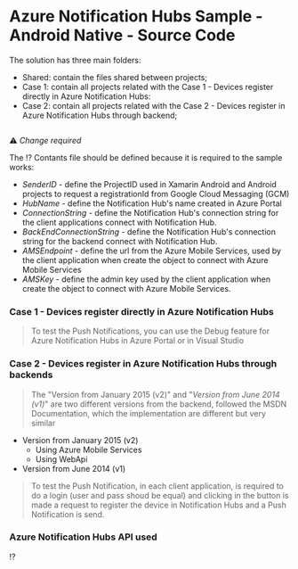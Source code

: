 # Azure Notification Hubs Sample - Android Native - Source Code

The solution has three main folders:

* Shared: contain the files shared between projects;
* Case 1: contain all projects related with the Case 1 - Devices register directly in Azure Notification Hubs:
* Case 2: contain all projects related with the Case 2 - Devices register in Azure Notification Hubs through backend;

<MTMarkdownOptions output='html4'>
<img align="middle" src=""> 
</MTMarkdownOptions>  


:warning: *Change required*

The :interrobang: Contants file should be defined because it is required to the sample works:


* *SenderID* - define the ProjectID used in Xamarin Android and Android projects to request a registrationId from Google Cloud Messaging (GCM)
* *HubName* - define the Notification Hub's name created in Azure Portal 
* *ConnectionString* - define the Notification Hub's connection string for the client applications connect with Notification Hub.
* *BackEndConnectionString* - define the Notification Hub's connection string for the backend connect with Notification Hub.
* *AMSEndpoint* - define the url from the Azure Mobile Services, used by the client application when create the object to connect with Azure Mobile Services
* *AMSKey*  - define the admin key used by the client application when create the object to connect with Azure Mobile Services.


### Case 1 - Devices register directly in Azure Notification Hubs 



> To test the Push Notifications, you can use the Debug feature for Azure Notification Hubs in Azure Portal or in Visual Studio



###  Case 2 - Devices register in Azure Notification Hubs through backends


>  The "Version from January 2015 (v2)" and "*Version from June 2014 (v1)*" are two different versions from the backend, followed the MSDN Documentation, which the implementation are different but very similar


* Version from January 2015 (v2)
  * Using Azure Mobile Services
  * Using WebApi
* Version from June 2014 (v1)

	   

> To test the Push Notification, in each client application, is required to do a login (user and pass shoud be equal) and clicking in the button is made a request to register the device in Notification Hubs and a Push Notification is send.      



### Azure Notification Hubs API used
:interrobang:

